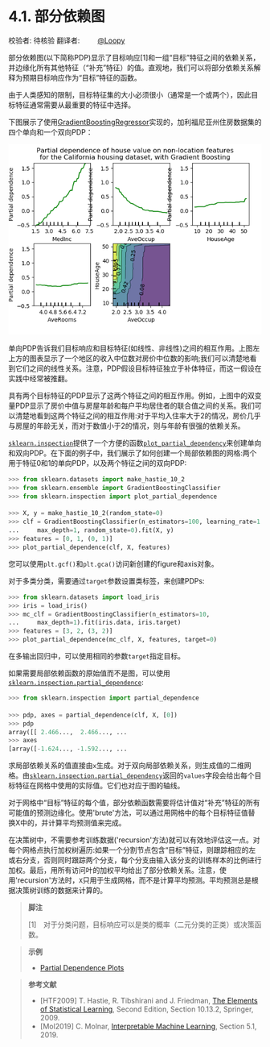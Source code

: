 # 4.1. 部分依赖图

校验者:
        待核验
翻译者:
        [@Loopy](https://github.com/loopyme)

部分依赖图(以下简称PDP)显示了目标响应[1]和一组“目标”特征之间的依赖关系，并边缘化所有其他特征（“补充”特征）的值。直观地，我们可以将部分依赖关系解释为预期目标响应作为“目标”特征的函数。

由于人类感知的限制，目标特征集的大小必须很小（通常是一个或两个），因此目标特征通常需要从最重要的特征中选择。

下图展示了使用[GradientBoostingRegressor](https://scikit-learn.org/stable/modules/generated/sklearn.ensemble.GradientBoostingRegressor.html#sklearn.ensemble.GradientBoostingRegressor)实现的，加利福尼亚州住房数据集的四个单向和一个双向PDP：

[![sphx_glr_plot_partial_dependence_0021.png](img/sphx_glr_plot_partial_dependence_0021.png)](https://scikit-learn.org/stable/auto_examples/inspection/plot_partial_dependence.html)

单向PDP告诉我们目标响应和目标特征(如线性、非线性)之间的相互作用。上图左上方的图表显示了一个地区的收入中位数对房价中位数的影响;我们可以清楚地看到它们之间的线性关系。注意，PDP假设目标特征独立于补体特征，而这一假设在实践中经常被推翻。

具有两个目标特征的PDP显示了这两个特征之间的相互作用。例如，上图中的双变量PDP显示了房价中值与房屋年龄和每户平均居住者的联合值之间的关系。我们可以清楚地看到这两个特征之间的相互作用:对于平均入住率大于2的情况，房价几乎与房屋的年龄无关，而对于数值小于2的情况，则与年龄有很强的依赖关系。

[`sklearn.inspection`](https://scikit-learn.org/stable/modules/classes.html#module-sklearn.inspection)提供了一个方便的函数[`plot_partial_dependency`](https://scikit-learn.org/stable/modules/generated/sklearn.inspection.plot_partial_dependence.html#sklearn.inspection.plot_partial_dependence)来创建单向和双向PDP。在下面的例子中，我们展示了如何创建一个局部依赖图的网格:两个用于特征0和1的单向PDP，以及两个特征之间的双向PDP:
```py
>>> from sklearn.datasets import make_hastie_10_2
>>> from sklearn.ensemble import GradientBoostingClassifier
>>> from sklearn.inspection import plot_partial_dependence

>>> X, y = make_hastie_10_2(random_state=0)
>>> clf = GradientBoostingClassifier(n_estimators=100, learning_rate=1.0,
...     max_depth=1, random_state=0).fit(X, y)
>>> features = [0, 1, (0, 1)]
>>> plot_partial_dependence(clf, X, features)
```

您可以使用`plt.gcf()`和`plt.gca()`访问新创建的figure和axis对象。

对于多类分类，需要通过`target`参数设置类标签，来创建PDPs:
```py
>>> from sklearn.datasets import load_iris
>>> iris = load_iris()
>>> mc_clf = GradientBoostingClassifier(n_estimators=10,
...     max_depth=1).fit(iris.data, iris.target)
>>> features = [3, 2, (3, 2)]
>>> plot_partial_dependence(mc_clf, X, features, target=0)
```
在多输出回归中，可以使用相同的参数`target`指定目标。

如果需要局部依赖函数的原始值而不是图，可以使用[`sklearn.inspection.partial_dependence`](https://scikit-learn.org/stable/modules/generated/sklearn.inspection.partial_dependence.html#sklearn.inspection.partial_dependence):

``` py
>>> from sklearn.inspection import partial_dependence

>>> pdp, axes = partial_dependence(clf, X, [0])
>>> pdp  
array([[ 2.466...,  2.466..., ...
>>> axes  
[array([-1.624..., -1.592..., ...
```

求局部依赖关系的值直接由`x`生成。对于双向局部依赖关系，则生成值的二维网格。由[`sklearn.inspection.partial_dependency`](https://scikit-learn.org/stable/modules/generated/sklearn.inspection.partial_dependence.html#sklearn.inspection.partial_dependence)返回的`values`字段会给出每个目标特征在网格中使用的实际值。它们也对应于图的轴线。

对于网格中“目标”特征的每个值，部分依赖函数需要将估计值对“补充”特征的所有可能值的预测边缘化。使用'brute'方法，可以通过用网格中的每个目标特征值替换X中的，并计算平均预测值来完成。

在决策树中，不需要参考训练数据('recursion'方法)就可以有效地评估这一点。对每个网格点执行加权树遍历:如果一个分割节点包含“目标”特征，则跟踪相应的左或右分支，否则同时跟踪两个分支，每个分支由输入该分支的训练样本的比例进行加权。最后，用所有访问叶的加权平均给出了部分依赖关系。注意，使用'recursion'方法时，`X`只用于生成网格，而不是计算平均预测。平均预测总是根据决策树训练的数据来计算的。

>**脚注**
>
>[1]　对于分类问题，目标响应可以是类的概率（二元分类的正类）或决策函数。

>**示例**
>* [Partial Dependence Plots](https://scikit-learn.org/stable/auto_examples/inspection/plot_partial_dependence.html#sphx-glr-auto-examples-inspection-plot-partial-dependence-py)

>**参考文献**
>* [HTF2009]	T. Hastie, R. Tibshirani and J. Friedman, [The Elements of Statistical Learning](https://web.stanford.edu/~hastie/ElemStatLearn//), Second Edition, Section 10.13.2, Springer, 2009.
>* [Mol2019]	C. Molnar, [Interpretable Machine Learning](https://christophm.github.io/interpretable-ml-book/), Section 5.1, 2019.
